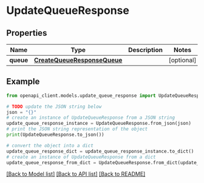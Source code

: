 # UpdateQueueResponse


## Properties

Name | Type | Description | Notes
------------ | ------------- | ------------- | -------------
**queue** | [**CreateQueueResponseQueue**](CreateQueueResponseQueue.md) |  | [optional] 

## Example

```python
from openapi_client.models.update_queue_response import UpdateQueueResponse

# TODO update the JSON string below
json = "{}"
# create an instance of UpdateQueueResponse from a JSON string
update_queue_response_instance = UpdateQueueResponse.from_json(json)
# print the JSON string representation of the object
print(UpdateQueueResponse.to_json())

# convert the object into a dict
update_queue_response_dict = update_queue_response_instance.to_dict()
# create an instance of UpdateQueueResponse from a dict
update_queue_response_from_dict = UpdateQueueResponse.from_dict(update_queue_response_dict)
```
[[Back to Model list]](../README.md#documentation-for-models) [[Back to API list]](../README.md#documentation-for-api-endpoints) [[Back to README]](../README.md)


